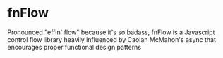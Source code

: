 fnFlow
======

Pronounced "effin' flow" because it's so badass, fnFlow is a Javascript control flow library heavily influenced by Caolan McMahon's async that encourages proper functional design patterns